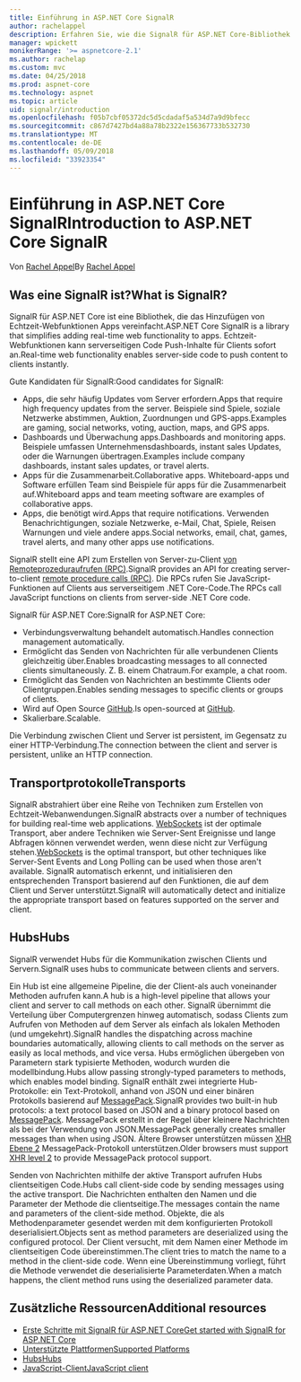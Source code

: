 ```yaml
---
title: Einführung in ASP.NET Core SignalR
author: rachelappel
description: Erfahren Sie, wie die SignalR für ASP.NET Core-Bibliothek vereinfacht das Hinzufügen von Funktionen in Echtzeit zu apps.
manager: wpickett
monikerRange: '>= aspnetcore-2.1'
ms.author: rachelap
ms.custom: mvc
ms.date: 04/25/2018
ms.prod: aspnet-core
ms.technology: aspnet
ms.topic: article
uid: signalr/introduction
ms.openlocfilehash: f05b7cbf05372dc5d5cdadaf5a534d7a9d9bfecc
ms.sourcegitcommit: c867d7427bd4a88a78b2322e156367733b532730
ms.translationtype: MT
ms.contentlocale: de-DE
ms.lasthandoff: 05/09/2018
ms.locfileid: "33923354"
---
```

# <a name="introduction-to-aspnet-core-signalr"></a><span data-ttu-id="bb3a0-103">Einführung in ASP.NET Core SignalR</span><span class="sxs-lookup"><span data-stu-id="bb3a0-103">Introduction to ASP.NET Core SignalR</span></span>

<span data-ttu-id="bb3a0-104">Von [Rachel Appel](https://twitter.com/rachelappel)</span><span class="sxs-lookup"><span data-stu-id="bb3a0-104">By [Rachel Appel](https://twitter.com/rachelappel)</span></span>

## <a name="what-is-signalr"></a><span data-ttu-id="bb3a0-105">Was eine SignalR ist?</span><span class="sxs-lookup"><span data-stu-id="bb3a0-105">What is SignalR?</span></span>

<span data-ttu-id="bb3a0-106">SignalR für ASP.NET Core ist eine Bibliothek, die das Hinzufügen von Echtzeit-Webfunktionen Apps vereinfacht.</span><span class="sxs-lookup"><span data-stu-id="bb3a0-106">ASP.NET Core SignalR is a library that simplifies adding real-time web functionality to apps.</span></span> <span data-ttu-id="bb3a0-107">Echtzeit-Webfunktionen kann serverseitigen Code Push-Inhalte für Clients sofort an.</span><span class="sxs-lookup"><span data-stu-id="bb3a0-107">Real-time web functionality enables server-side code to push content to clients instantly.</span></span>

<span data-ttu-id="bb3a0-108">Gute Kandidaten für SignalR:</span><span class="sxs-lookup"><span data-stu-id="bb3a0-108">Good candidates for SignalR:</span></span>

* <span data-ttu-id="bb3a0-109">Apps, die sehr häufig Updates vom Server erfordern.</span><span class="sxs-lookup"><span data-stu-id="bb3a0-109">Apps that require high frequency updates from the server.</span></span> <span data-ttu-id="bb3a0-110">Beispiele sind Spiele, soziale Netzwerke abstimmen, Auktion, Zuordnungen und GPS-apps.</span><span class="sxs-lookup"><span data-stu-id="bb3a0-110">Examples are gaming, social networks, voting, auction, maps, and GPS apps.</span></span>
* <span data-ttu-id="bb3a0-111">Dashboards und Überwachung apps.</span><span class="sxs-lookup"><span data-stu-id="bb3a0-111">Dashboards and monitoring apps.</span></span> <span data-ttu-id="bb3a0-112">Beispiele umfassen Unternehmensdashboards, instant sales Updates, oder die Warnungen übertragen.</span><span class="sxs-lookup"><span data-stu-id="bb3a0-112">Examples include company dashboards, instant sales updates, or travel alerts.</span></span>
* <span data-ttu-id="bb3a0-113">Apps für die Zusammenarbeit.</span><span class="sxs-lookup"><span data-stu-id="bb3a0-113">Collaborative apps.</span></span> <span data-ttu-id="bb3a0-114">Whiteboard-apps und Software erfüllen Team sind Beispiele für apps für die Zusammenarbeit auf.</span><span class="sxs-lookup"><span data-stu-id="bb3a0-114">Whiteboard apps and team meeting software are examples of collaborative apps.</span></span>
* <span data-ttu-id="bb3a0-115">Apps, die benötigt wird.</span><span class="sxs-lookup"><span data-stu-id="bb3a0-115">Apps that require notifications.</span></span> <span data-ttu-id="bb3a0-116">Verwenden Benachrichtigungen, soziale Netzwerke, e-Mail, Chat, Spiele, Reisen Warnungen und viele andere apps.</span><span class="sxs-lookup"><span data-stu-id="bb3a0-116">Social networks, email, chat, games, travel alerts, and many other apps use notifications.</span></span>

<span data-ttu-id="bb3a0-117">SignalR stellt eine API zum Erstellen von Server-zu-Client [von Remoteprozeduraufrufen (RPC)](https://wikipedia.org/wiki/Remote_procedure_call).</span><span class="sxs-lookup"><span data-stu-id="bb3a0-117">SignalR provides an API for creating server-to-client [remote procedure calls (RPC)](https://wikipedia.org/wiki/Remote_procedure_call).</span></span> <span data-ttu-id="bb3a0-118">Die RPCs rufen Sie JavaScript-Funktionen auf Clients aus serverseitigem .NET Core-Code.</span><span class="sxs-lookup"><span data-stu-id="bb3a0-118">The RPCs call JavaScript functions on clients from server-side .NET Core code.</span></span>

<span data-ttu-id="bb3a0-119">SignalR für ASP.NET Core:</span><span class="sxs-lookup"><span data-stu-id="bb3a0-119">SignalR for ASP.NET Core:</span></span>

* <span data-ttu-id="bb3a0-120">Verbindungsverwaltung behandelt automatisch.</span><span class="sxs-lookup"><span data-stu-id="bb3a0-120">Handles connection management automatically.</span></span>
* <span data-ttu-id="bb3a0-121">Ermöglicht das Senden von Nachrichten für alle verbundenen Clients gleichzeitig über.</span><span class="sxs-lookup"><span data-stu-id="bb3a0-121">Enables broadcasting messages to all connected clients simultaneously.</span></span> <span data-ttu-id="bb3a0-122">Z. B. einem Chatraum.</span><span class="sxs-lookup"><span data-stu-id="bb3a0-122">For example, a chat room.</span></span>
* <span data-ttu-id="bb3a0-123">Ermöglicht das Senden von Nachrichten an bestimmte Clients oder Clientgruppen.</span><span class="sxs-lookup"><span data-stu-id="bb3a0-123">Enables sending messages to specific clients or groups of clients.</span></span>
* <span data-ttu-id="bb3a0-124">Wird auf Open Source [GitHub](https://github.com/aspnet/signalr).</span><span class="sxs-lookup"><span data-stu-id="bb3a0-124">Is open-sourced at [GitHub](https://github.com/aspnet/signalr).</span></span>
* <span data-ttu-id="bb3a0-125">Skalierbare.</span><span class="sxs-lookup"><span data-stu-id="bb3a0-125">Scalable.</span></span>

<span data-ttu-id="bb3a0-126">Die Verbindung zwischen Client und Server ist persistent, im Gegensatz zu einer HTTP-Verbindung.</span><span class="sxs-lookup"><span data-stu-id="bb3a0-126">The connection between the client and server is persistent, unlike an HTTP connection.</span></span>

## <a name="transports"></a><span data-ttu-id="bb3a0-127">Transportprotokolle</span><span class="sxs-lookup"><span data-stu-id="bb3a0-127">Transports</span></span>

<span data-ttu-id="bb3a0-128">SignalR abstrahiert über eine Reihe von Techniken zum Erstellen von Echtzeit-Webanwendungen.</span><span class="sxs-lookup"><span data-stu-id="bb3a0-128">SignalR abstracts over a number of techniques for building real-time web applications.</span></span> <span data-ttu-id="bb3a0-129">[WebSockets](https://tools.ietf.org/html/rfc7118) ist der optimale Transport, aber andere Techniken wie Server-Sent Ereignisse und lange Abfragen können verwendet werden, wenn diese nicht zur Verfügung stehen.</span><span class="sxs-lookup"><span data-stu-id="bb3a0-129">[WebSockets](https://tools.ietf.org/html/rfc7118) is the optimal transport, but other techniques like Server-Sent Events and Long Polling can be used when those aren't available.</span></span> <span data-ttu-id="bb3a0-130">SignalR automatisch erkennt, und initialisieren den entsprechenden Transport basierend auf den Funktionen, die auf dem Client und Server unterstützt.</span><span class="sxs-lookup"><span data-stu-id="bb3a0-130">SignalR will automatically detect and initialize the appropriate transport based on features supported on the server and client.</span></span>

## <a name="hubs"></a><span data-ttu-id="bb3a0-131">Hubs</span><span class="sxs-lookup"><span data-stu-id="bb3a0-131">Hubs</span></span>

<span data-ttu-id="bb3a0-132">SignalR verwendet Hubs für die Kommunikation zwischen Clients und Servern.</span><span class="sxs-lookup"><span data-stu-id="bb3a0-132">SignalR uses hubs to communicate between clients and servers.</span></span>

<span data-ttu-id="bb3a0-133">Ein Hub ist eine allgemeine Pipeline, die der Client-als auch voneinander Methoden aufrufen kann.</span><span class="sxs-lookup"><span data-stu-id="bb3a0-133">A hub is a high-level pipeline that allows your client and server to call methods on each other.</span></span> <span data-ttu-id="bb3a0-134">SignalR übernimmt die Verteilung über Computergrenzen hinweg automatisch, sodass Clients zum Aufrufen von Methoden auf dem Server als einfach als lokalen Methoden (und umgekehrt).</span><span class="sxs-lookup"><span data-stu-id="bb3a0-134">SignalR handles the dispatching across machine boundaries automatically, allowing clients to call methods on the server as easily as local methods, and vice versa.</span></span> <span data-ttu-id="bb3a0-135">Hubs ermöglichen übergeben von Parametern stark typisierte Methoden, wodurch wurden die modellbindung.</span><span class="sxs-lookup"><span data-stu-id="bb3a0-135">Hubs allow passing strongly-typed parameters to methods, which enables model binding.</span></span> <span data-ttu-id="bb3a0-136">SignalR enthält zwei integrierte Hub-Protokolle: ein Text-Protokoll, anhand von JSON und einer binären Protokolls basierend auf [MessagePack](https://msgpack.org/).</span><span class="sxs-lookup"><span data-stu-id="bb3a0-136">SignalR provides two built-in hub protocols: a text protocol based on JSON and a binary protocol based on [MessagePack](https://msgpack.org/).</span></span>  <span data-ttu-id="bb3a0-137">MessagePack erstellt in der Regel über kleinere Nachrichten als bei der Verwendung von JSON.</span><span class="sxs-lookup"><span data-stu-id="bb3a0-137">MessagePack generally creates smaller messages than when using JSON.</span></span> <span data-ttu-id="bb3a0-138">Ältere Browser unterstützen müssen [XHR Ebene 2](https://caniuse.com/#feat=xhr2) MessagePack-Protokoll unterstützen.</span><span class="sxs-lookup"><span data-stu-id="bb3a0-138">Older browsers must support [XHR level 2](https://caniuse.com/#feat=xhr2) to provide MessagePack protocol support.</span></span>

<span data-ttu-id="bb3a0-139">Senden von Nachrichten mithilfe der aktive Transport aufrufen Hubs clientseitigen Code.</span><span class="sxs-lookup"><span data-stu-id="bb3a0-139">Hubs call client-side code by sending messages using the active transport.</span></span> <span data-ttu-id="bb3a0-140">Die Nachrichten enthalten den Namen und die Parameter der Methode die clientseitige.</span><span class="sxs-lookup"><span data-stu-id="bb3a0-140">The messages contain the name and parameters of the client-side method.</span></span> <span data-ttu-id="bb3a0-141">Objekte, die als Methodenparameter gesendet werden mit dem konfigurierten Protokoll deserialisiert.</span><span class="sxs-lookup"><span data-stu-id="bb3a0-141">Objects sent as method parameters are deserialized using the configured protocol.</span></span> <span data-ttu-id="bb3a0-142">Der Client versucht, mit dem Namen einer Methode im clientseitigen Code übereinstimmen.</span><span class="sxs-lookup"><span data-stu-id="bb3a0-142">The client tries to match the name to a method in the client-side code.</span></span> <span data-ttu-id="bb3a0-143">Wenn eine Übereinstimmung vorliegt, führt die Methode verwendet die deserialisierte Parameterdaten.</span><span class="sxs-lookup"><span data-stu-id="bb3a0-143">When a match happens, the client method runs using the deserialized parameter data.</span></span>

## <a name="additional-resources"></a><span data-ttu-id="bb3a0-144">Zusätzliche Ressourcen</span><span class="sxs-lookup"><span data-stu-id="bb3a0-144">Additional resources</span></span>

* [<span data-ttu-id="bb3a0-145">Erste Schritte mit SignalR für ASP.NET Core</span><span class="sxs-lookup"><span data-stu-id="bb3a0-145">Get started with SignalR for ASP.NET Core</span></span>](xref:signalr/get-started)
* [<span data-ttu-id="bb3a0-146">Unterstützte Plattformen</span><span class="sxs-lookup"><span data-stu-id="bb3a0-146">Supported Platforms</span></span>](xref:signalr/supported-platforms)
* [<span data-ttu-id="bb3a0-147">Hubs</span><span class="sxs-lookup"><span data-stu-id="bb3a0-147">Hubs</span></span>](xref:signalr/hubs)
* [<span data-ttu-id="bb3a0-148">JavaScript-Client</span><span class="sxs-lookup"><span data-stu-id="bb3a0-148">JavaScript client</span></span>](xref:signalr/javascript-client)
